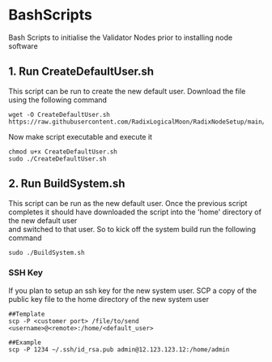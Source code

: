 # BashScripts
Bash Scripts to initialise the Validator Nodes prior to installing node software


## 1. Run CreateDefaultUser.sh
This script can be run to create the new default user.  Download the file using the following command
```
wget -O CreateDefaultUser.sh https://raw.githubusercontent.com/RadixLogicalMoon/RadixNodeSetup/main/InitialiseSystem/CreateDefaultUser.sh
```

Now make script executable and execute it
```
chmod u+x CreateDefaultUser.sh
sudo ./CreateDefaultUser.sh
```


## 2. Run BuildSystem.sh
This script can be run as the new default user.  Once the previous script completes
it should have downloaded the script into the 'home' directory of the new default user  
and switched to that user.  So to kick off the system build run the following command

```
sudo ./BuildSystem.sh
``` 

### SSH Key
If you plan to setup an ssh key for the new system user.  SCP a copy of the public key file to the home directory of the new system user
```
##Template
scp -P <customer port> /file/to/send <username>@<remote>:/home/<default_user>

##Example
scp -P 1234 ~/.ssh/id_rsa.pub admin@12.123.123.12:/home/admin
```